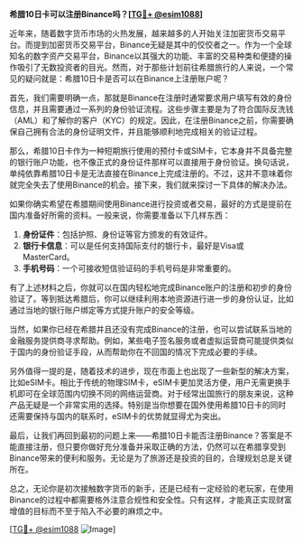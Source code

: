 **希腊10日卡可以注册Binance吗？[[TG💪+ @esim1088](https://t.me/s/esim1088)]**

近年来，随着数字货币市场的火热发展，越来越多的人开始关注加密货币交易平台。而提到加密货币交易平台，Binance无疑是其中的佼佼者之一。作为一个全球知名的数字资产交易平台，Binance以其强大的功能、丰富的交易种类和便捷的操作吸引了无数投资者的目光。然而，对于那些计划前往希腊旅行的人来说，一个常见的疑问就是：希腊10日卡是否可以在Binance上注册账户呢？

首先，我们需要明确一点，那就是Binance在注册时通常要求用户填写有效的身份信息，并且需要通过一系列的身份验证流程。这些步骤主要是为了符合国际反洗钱（AML）和了解你的客户（KYC）的规定。因此，在注册Binance之前，你需要确保自己拥有合法的身份证明文件，并且能够顺利地完成相关的验证过程。

那么，希腊10日卡作为一种短期旅行使用的预付卡或SIM卡，它本身并不具备完整的银行账户功能，也不像正式的身份证件那样可以直接用于身份验证。换句话说，单纯依靠希腊10日卡是无法直接在Binance上完成注册的。不过，这并不意味着你就完全失去了使用Binance的机会。接下来，我们就来探讨一下具体的解决办法。

如果你确实希望在希腊期间使用Binance进行投资或者交易，最好的方式是提前在国内准备好所需的资料。一般来说，你需要准备以下几样东西：

1. **身份证件**：包括护照、身份证等官方颁发的有效证件。
2. **银行卡信息**：可以是任何支持国际支付的银行卡，最好是Visa或MasterCard。
3. **手机号码**：一个可接收短信验证码的手机号码是非常重要的。

有了上述材料之后，你就可以在国内轻松地完成Binance账户的注册和初步的身份验证了。等到抵达希腊后，你可以继续利用本地资源进行进一步的身份认证，比如通过当地的银行账户绑定等方式提升账户的安全等级。

当然，如果你已经在希腊并且还没有完成Binance的注册，也可以尝试联系当地的金融服务提供商寻求帮助。例如，某些电子签名服务或者虚拟运营商可能提供类似于国内的身份验证手段，从而帮助你在不回国的情况下完成必要的手续。

另外值得一提的是，随着技术的进步，现在市面上也出现了一些新型的解决方案，比如eSIM卡。相比于传统的物理SIM卡，eSIM卡更加灵活方便，用户无需更换手机即可在全球范围内切换不同的网络运营商。对于经常出国旅行的朋友来说，这种产品无疑是一个非常实用的选择。特别是当你想要在国外使用希腊10日卡的同时还需要保持与国内的联系时，eSIM卡的优势就显得尤为突出。

最后，让我们再回到最初的问题上来——希腊10日卡能否注册Binance？答案是不能直接注册，但只要你做好充分准备并采取正确的方法，仍然可以在希腊享受到Binance带来的便利和服务。无论是为了旅游还是投资的目的，合理规划总是关键所在。

总之，无论你是初次接触数字货币的新手，还是已经有一定经验的老玩家，在使用Binance的过程中都需要格外注意合规性和安全性。只有这样，才能真正实现财富增值的目标而不至于陷入不必要的麻烦之中。

[[TG💪+ @esim1088](https://t.me/s/esim1088) ![Image](https://i.postimg.cc/4NQfJmqS/Snipaste-2025-05-13-00-14-12.png)]